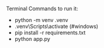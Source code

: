 Terminal Commands to run it:
- python -m venv .venv
- .venv\Scripts\activate  (#windows)
- pip install -r requirements.txt
- python app.py
